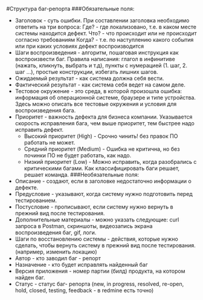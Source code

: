 #Структура баг-репорта
###Обязательные поля:
- Заголовок - суть ошибки. 
При составлении заголовка необходимо ответить на три вопроса:
Где? - где локализовано, т.е. в каком месте системы находится дефект.
Что? - что происходит или не происходит согласно требованиям
Когда? - т.е. по наступлению какого события или при каких условиях дефект воспроизводится
- Шаги воспроизведения - алгоритм, пошаговая инструкция как воспроизвести баг.
Правила написания: глагол в инфинитиве (нажать, кликнуть, выбрать и т.д), пункты с нумерацией (1. шаг, 2. шаг …), простые конструкции, избегать лишних шагов.
- Ожидаемый результат - как система должна себя вести.
- Фактический результат - как система себя ведет на самом деле.
- Тестовое окружение - это среда, в которой произошла ошибка: информация об операционной системе, браузере и типе устройства.
Здесь можно описать все тестовые окружения и условия для воспроизведения бага.
- Приоритет - важность дефекта для бизнеса компании. 
Указывается скорость исправления бага, чем выше приоритет, тем быстрее надо исправить дефект.
	- Высокий приоритет (High) - Срочно чинить! без правок ПО работать не может.
	- Средний приоритет (Medium) - Ошибка не критична, но без починки ПО не будет работать, как надо.
	- Низкий приоритет (Low) - Можно исправить, когда разобрались с критическими багами.
	Как классифицировать баги решает, решает команда.
###Необязательные поля:
- Описание - создают, если в заголовке недостаточно информации о дефекте.
- Предусловие - указывают, когда систему нужно подготовить перед тестированием. 
- Постусловие - прописывают, если систему нужно вернуть в прежний вид после тестирования.
- Дополнительные материалы - можно указать следующие: curl запроса в Postman,  скриншоты, видеозапись экрана воспроизведения баг, gif, логи.
- Шаги по восстановлению системы - действия, которые нужно сделать, чтобы вернуть систему в прежний вид после тестирования. (например, изменить локацию)
- Автор - кто заводил баг - репорт
- Назначение - кто будет исправлять найденный баг 
- Версия приложения - номер партии (билд) продукта, на котором найден баг. 
- Статус - статус баг- репорта (new, in progress, resolved, re-open, hold, closed, testing, feedback - в redmine есть точно)
